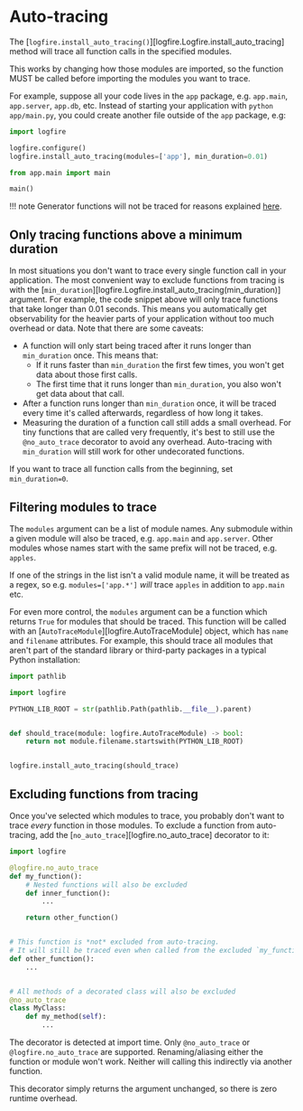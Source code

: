 # Auto-tracing

The [`logfire.install_auto_tracing()`][logfire.Logfire.install_auto_tracing] method
will trace all function calls in the specified modules.

This works by changing how those modules are imported,
so the function MUST be called before importing the modules you want to trace.

For example, suppose all your code lives in the `app` package, e.g. `app.main`, `app.server`, `app.db`, etc.
Instead of starting your application with `python app/main.py`,
you could create another file outside of the `app` package, e.g:

```py title="main.py"
import logfire

logfire.configure()
logfire.install_auto_tracing(modules=['app'], min_duration=0.01)

from app.main import main

main()
```

!!! note
    Generator functions will not be traced for reasons explained [here](../../reference/advanced/generators.md).

## Only tracing functions above a minimum duration

In most situations you don't want to trace every single function call in your application.
The most convenient way to exclude functions from tracing is with the [`min_duration`][logfire.Logfire.install_auto_tracing(min_duration)] argument. For example, the code snippet above will only trace functions that take longer than 0.01 seconds.
This means you automatically get observability for the heavier parts of your application without too much overhead or data. Note that there are some caveats:

- A function will only start being traced after it runs longer than `min_duration` once. This means that:
    - If it runs faster than `min_duration` the first few times, you won't get data about those first calls.
    - The first time that it runs longer than `min_duration`, you also won't get data about that call.
- After a function runs longer than `min_duration` once, it will be traced every time it's called afterwards, regardless of how long it takes.
- Measuring the duration of a function call still adds a small overhead. For tiny functions that are called very frequently, it's best to still use the `@no_auto_trace` decorator to avoid any overhead. Auto-tracing with `min_duration` will still work for other undecorated functions.

If you want to trace all function calls from the beginning, set `min_duration=0`.

## Filtering modules to trace

The `modules` argument can be a list of module names.
Any submodule within a given module will also be traced, e.g. `app.main` and `app.server`.
Other modules whose names start with the same prefix will not be traced, e.g. `apples`.

If one of the strings in the list isn't a valid module name, it will be treated as a regex,
so e.g. `modules=['app.*']` *will* trace `apples` in addition to `app.main` etc.

For even more control, the `modules` argument can be a function which returns `True` for modules that should be traced.
This function will be called with an [`AutoTraceModule`][logfire.AutoTraceModule] object, which has `name` and
`filename` attributes. For example, this should trace all modules that aren't part of the standard library or
third-party packages in a typical Python installation:

```py
import pathlib

import logfire

PYTHON_LIB_ROOT = str(pathlib.Path(pathlib.__file__).parent)


def should_trace(module: logfire.AutoTraceModule) -> bool:
    return not module.filename.startswith(PYTHON_LIB_ROOT)


logfire.install_auto_tracing(should_trace)
```

## Excluding functions from tracing

Once you've selected which modules to trace, you probably don't want to trace *every* function in those modules.
To exclude a function from auto-tracing, add the [`no_auto_trace`][logfire.no_auto_trace] decorator to it:

```py
import logfire

@logfire.no_auto_trace
def my_function():
    # Nested functions will also be excluded
    def inner_function():
        ...

    return other_function()


# This function is *not* excluded from auto-tracing.
# It will still be traced even when called from the excluded `my_function` above.
def other_function():
    ...


# All methods of a decorated class will also be excluded
@no_auto_trace
class MyClass:
    def my_method(self):
        ...
```

The decorator is detected at import time.
Only `@no_auto_trace` or `@logfire.no_auto_trace` are supported.
Renaming/aliasing either the function or module won't work.
Neither will calling this indirectly via another function.

This decorator simply returns the argument unchanged, so there is zero runtime overhead.
